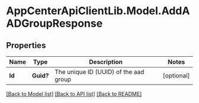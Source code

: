 # AppCenterApiClientLib.Model.AddAADGroupResponse
## Properties

Name | Type | Description | Notes
------------ | ------------- | ------------- | -------------
**Id** | **Guid?** | The unique ID (UUID) of the aad group | [optional] 

[[Back to Model list]](../README.md#documentation-for-models) [[Back to API list]](../README.md#documentation-for-api-endpoints) [[Back to README]](../README.md)

